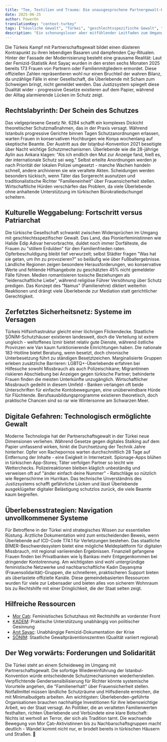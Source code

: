 ```yaml
---
title: "Tee, Textilien und Trauma: Die unausgesprochene Partnergewalt-Krise in der Türkei"
date: 2025-06-25
author: PowerOn
translationKey: "context-turkey"
tags: ["häusliche Gewalt", "Türkei", "geschlechtsspezifische Gewalt", "gesetzliche Rechte", "Überlebendenunterstützung", "Feminismus"]
description: "Ein schonungsloser aber mitfühlender Leitfaden zum Umgang mit Partnerschaftsgewalt in der Türkei, der rechtliche Hürden, kulturelle Barrieren und Hilfsangebote abdeckt."
---
```


Die Türkeis Kampf mit Partnerschaftsgewalt bildet einen düsteren Kontrapunkt zu ihren lebendigen Basaren und dampfenden Çay-Ritualen. Hinter der Fassade der Modernisierung besteht eine grausame Realität: Laut der Femizid-Statistik Anıt Sayaç wurden in den ersten sechs Monaten 2025 bereits 173 Frauen von Partnern oder Familienmitgliedern ermordet. Diese offiziellen Zahlen repräsentieren wohl nur einen Bruchteil der wahren Bilanz, da unzählige Fälle in einer Gesellschaft, die Überlebende mit Scham zum Schweigen bringt, nicht gemeldet werden. Das Justizsystem spiegelt diese Dualität wider - progressive Gesetze existieren auf dem Papier, während der Alltag alarmierende Lücken im Schutz zeigt.

## Rechtslabyrinth: Der Schein des Schutzes  

Das vielgepriesene Gesetz Nr. 6284 schafft ein komplexes Dickicht theoretischer Schutzmaßnahmen, das in der Praxis versagt. Während Istanbuls progressive Gerichte binnen Tagen Schutzanordnungen erlassen, warten Frauen in konservativen Hochburgen wie Konya wochenlang auf skeptische Beamte. Der Austritt aus der Istanbul-Konvention 2021 beseitigte über Nacht wichtige Schutzmechanismen. Überlebende wie die 28-jährige Aylin aus Ankara klagen: "Als ich endlich den Mut zur Anzeige fand, hieß es, der internationale Schutz sei weg." Selbst erteilte Anordnungen werden je nach Priorität der lokalen Polizei umgesetzt - manche Wachen handeln schnell, andere archivieren sie wie veraltete Akten. Scheidungen werden besonders tückisch, wenn Täter das Sorgerecht ausnutzen und traditionalistische Richter "Familieneinheit" über Frauensicherheit stellen. Wirtschaftliche Hürden verschärfen das Problem, da viele Überlebende ohne anhaltende Unterstützung im türkischen Bürokratiedschungel scheitern.

## Kulturelle Weggabelung: Fortschritt versus Patriarchat  

Die türkische Gesellschaft schwankt zwischen Widersprüchen im Umgang mit geschlechtsspezifischer Gewalt. Das Land, das Pionierfeministinnen wie Halide Edip Adıvar hervorbrachte, duldet noch immer Dorfälteste, die Frauen zu "stillem Erdulden" für den Familienfrieden raten. Opferbeschuldigung bleibt tief verwurzelt; selbst Städter fragen "Was hat sie getan, um ihn zu provozieren?" so beiläufig wie über Fußballergebnisse. Ländliche Regionen zeigen besondere Herausforderungen, wo konservative Werte und fehlende Hilfsangebote zu geschätzten 45% nicht gemeldeter Fälle führen. Medien romantisieren toxische Beziehungen als "leidenschaftliche Liebe", während religiöse Führer Versöhnung über Schutz predigen. Das Konzept des "Namus" (Familienehre) diktiert weiterhin Reaktionen und drängt viele Überlebende zur Mediation statt gerichtlicher Gerechtigkeit.

## Zerfetztes Sicherheitsnetz: Systeme im Versagen  

Türkeis Hilfsinfrastruktur gleicht einer löchrigen Flickendecke. Staatliche ŞÖNİM-Schutzhäuser existieren landesweit, doch die Verteilung ist extrem ungleich - weltoffenes İzmir bietet relativ gute Dienste, während östliche Provinzen wie Van kaum funktionierende Einrichtungen haben. Die nationale 183-Hotline bietet Beratung, wenn besetzt, doch chronische Unterbesetzung führt zu ständigen Besetztzeichen. Marginalisierte Gruppen erleben zusätzliche Barrieren: LGBTQ+-Überlebende erfahren bei Hilfesuche sowohl Missbrauch als auch Polizeischikane; Migrantinnen riskieren Abschiebung bei Anzeigen gegen türkische Partner; behinderte Frauen finden die meisten Unterkünfte unzugänglich. Wirtschaftlicher Missbrauch gedeiht in diesem Umfeld - Banken verlangen oft beide Unterschriften für einfache Kontobewegungen, eine unüberwindbare Hürde für Flüchtende. Berufsausbildungsprogramme existieren theoretisch, doch praktische Chancen sind so rar wie Wintersonne am Schwarzen Meer.

## Digitale Gefahren: Technologisch ermöglichte Gewalt  

Moderne Technologie hat der Partnerschaftsgewalt in der Türkei neue Dimensionen verliehen. Während Gesetze gegen digitales Stalking auf dem Papier umfassend wirken, hinkt die Durchsetzung der Technik Jahre hinterher. Opfer von Rachepornos warten durchschnittlich 28 Tage auf Entfernung der Inhalte - eine Ewigkeit in Internetzeit. Spionage-Apps blühen in türkischen App-Stores; Täter verfolgen Partner so leicht wie Wetterchecks. Polizeireaktionen bleiben kläglich unbeständig und verweisen oft auf "änder einfach deine Nummer" - Ratschläge so nützlich wie Regenschirme im Hurrikan. Das technische Unverständnis des Justizsystems schafft gefährliche Lücken und lässt Überlebende ausgeklügelter digitaler Belästigung schutzlos zurück, die viele Beamte kaum begreifen.

## Überlebensstrategien: Navigation unvollkommener Systeme  

Für Betroffene in der Türkei wird strategisches Wissen zur essentiellen Rüstung. Ärztliche Dokumentation wird zum entscheidenden Beweis, wenn Überlebende auf ICD-Code T74.1 für Verletzungen bestehen. Das staatliche BİMER-Beschwerdesystem bietet eine mögliche Meldeplattform für digitalen Missbrauch, mit regional variierenden Ergebnissen. Finanziell gefangene Frauen finden bei Privatbanken wie İş Bankası mehr Entgegenkommen bei dringender Kontotrennung. Am wichtigsten sind wohl untergründige feministische Netzwerke und nachbarschaftliche Kadın Dayanışma (Frauensolidarität)-Gruppen, die schnelleren, praktischeren Support bieten als überlastete offizielle Kanäle. Diese gemeindebasierten Ressourcen wurden für viele zur Lebensader und bieten alles von sicherem Wohnraum bis zu Rechtshilfe mit einer Dringlichkeit, die der Staat selten zeigt.

## Hilfreiche Ressourcen

- [Mor Çatı](https://www.morcati.org.tr/): Feministisches Schutzhaus mit Rechtshilfe an vorderster Front  
- [KADEM](https://kadem.org.tr/): Praktische Unterstützung unabhängig von politischer Gesinnung  
- [Anıt Sayaç](https://anitsayac.com/): Unabhängige Femizid-Dokumentation der Krise  
- [ŞÖNİM](https://www.aile.gov.tr/): Staatliche Gewaltpräventionszentren (Qualität variiert regional)  

## Der Weg vorwärts: Forderungen und Solidarität  

Die Türkei steht an einem Scheideweg im Umgang mit Partnerschaftsgewalt. Die sofortige Wiedereinführung der Istanbul-Konvention würde entscheidende Schutzmechanismen wiederherstellen. Verpflichtende Gendersensibilisierung für Richter könnte systemische Vorurteile angehen, die "Familienerhalt" über Frauensicherheit stellen. Notfallmittel müssen ländliche Schutzräume und Hilfsdienste erreichen, die mit Minimalbudgets arbeiten. Am wichtigsten: Überlebenden-geführte Organisationen brauchen nachhaltige Investitionen für ihre lebenswichtige Arbeit, wo der Staat versagt. An Politiker, die an veralteten Familienwerten festhalten, richten Überlebende und Verbündete eine klare Botschaft: Nichts ist wertvoll an Terror, der sich als Tradition tarnt. Die wachsende Bewegung von Mor Çatı-Aktivistinnen bis zu Nachbarschaftsgruppen macht deutlich - Wandel kommt nicht nur, er brodelt bereits in türkischen Häusern und Straßen. 💜
